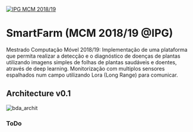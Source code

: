 <a href="http://mcm.ipg.pt"><img src="http://www.ipg.pt/website/imgs/logotipo_ipg.jpg" title="IPG(MCM)" alt="IPG MCM 2018/19"></a>

# SmartFarm (MCM 2018/19 @IPG)
Mestrado Computação Móvel 2018/19: Implementação de uma plataforma que permita realizar a detecção e o diagnóstico de doenças de plantas utilizando imagens simples de folhas de plantas saudáveis e doentes, através de deep learning. Monitorização com multiplos sensores espalhados num campo utilizando Lora (Long Range) para comunicar.

## Architecture v0.1
![bda_archit](https://user-images.githubusercontent.com/2634610/54847053-415efd00-4cd5-11e9-93f2-e43b31660adf.png)

### ToDo
